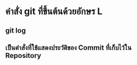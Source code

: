# คำสั่ง git ที่ขึ้นต้นด้วยอักษร L
## git log
## เป็นคำสั่งที่ใช้แสดงประวัติของ Commit ที่เก็บไว้ใน Repository
